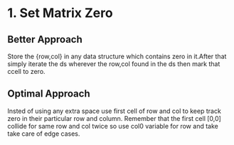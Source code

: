 # 1. Set Matrix Zero
## Better Approach
Store the {row,col} in any data structure which contains zero in it.After that simply iterate the ds wherever the row,col found in the ds then mark that ccell to zero.
## Optimal Approach
Insted of using any extra space use first cell of row and col to keep track zero in their particular row and column.
Remember that the first cell [0,0] collide for same row and col twice so use col0 variable for row and take take care of edge cases.
